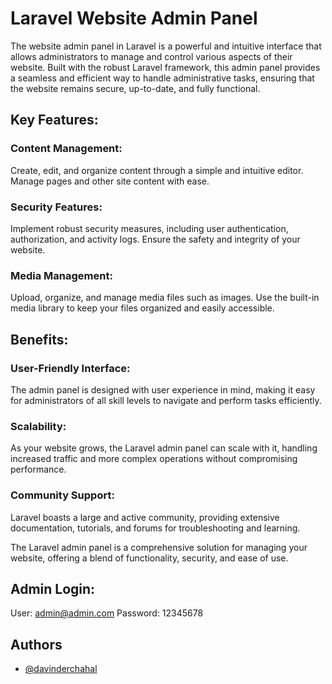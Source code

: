 # Laravel Website Admin Panel

The website admin panel in Laravel is a powerful and intuitive interface that allows administrators to manage and control various aspects of their website. Built with the robust Laravel framework, this admin panel provides a seamless and efficient way to handle administrative tasks, ensuring that the website remains secure, up-to-date, and fully functional.

## Key Features:
### Content Management:
Create, edit, and organize content through a simple and intuitive editor. Manage pages and other site content with ease.

### Security Features:
Implement robust security measures, including user authentication, authorization, and activity logs. Ensure the safety and integrity of your website.

### Media Management:
Upload, organize, and manage media files such as images. Use the built-in media library to keep your files organized and easily accessible.

## Benefits:
### User-Friendly Interface: 
The admin panel is designed with user experience in mind, making it easy for administrators of all skill levels to navigate and perform tasks efficiently.

### Scalability: 
As your website grows, the Laravel admin panel can scale with it, handling increased traffic and more complex operations without compromising performance.

### Community Support: 
Laravel boasts a large and active community, providing extensive documentation, tutorials, and forums for troubleshooting and learning.

The Laravel admin panel is a comprehensive solution for managing your website, offering a blend of functionality, security, and ease of use. 

## Admin Login:
User: admin@admin.com
Password: 12345678

## Authors

-   [@davinderchahal](https://www.github.com/davinderchahal)
